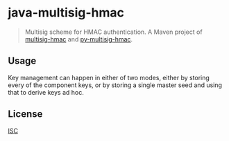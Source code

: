 # java-multisig-hmac

> Multisig scheme for HMAC authentication. A Maven project of [multisig-hmac](https://github.com/emilbayes/multisig-hmac) and [py-multisig-hmac](https://github.com/AmalieDue/py-multisig-hmac).

## Usage

Key management can happen in either of two modes, either by storing every of the component keys, or by storing a single master seed and using that to derive keys ad hoc.

## License

[ISC](LICENSE)